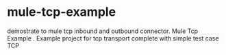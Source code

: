# mule-tcp-example
demostrate to mule tcp inbound and outbound connector. Mule Tcp Example . Example project for tcp transport complete with simple test case
TCP
